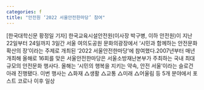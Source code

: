 ```yaml
---
categories: f
title: "안전원 ‘2022 서울안전한마당’ 참여"
---
```

[한국대학신문 황정일 기자] 한국교육시설안전원(이사장 박구병, 이하 안전원)이 지난 22일부터 24일까지 3일간 서울 여의도공원 문화의광장에서 ‘시민과 함께하는 안전문화 확산의 장’이라는 주제로 개최된 ‘2022 서울안전한마당’에 참여했다.2007년부터 매년 개최해 올해로 16회를 맞은 서울안전한마당은 서울소방재난본부가 주최하는 국내 최대 규모의 안전문화 행사다. 올해는 ‘시민의 행복을 지키는 약속, 안전 서울’이라는 슬로건 아래 진행됐다. 이번 행사는 △화재 △생활 △교통 △미래 △어울림 등 5개 분야에서 포스트 코로나 이후 일상